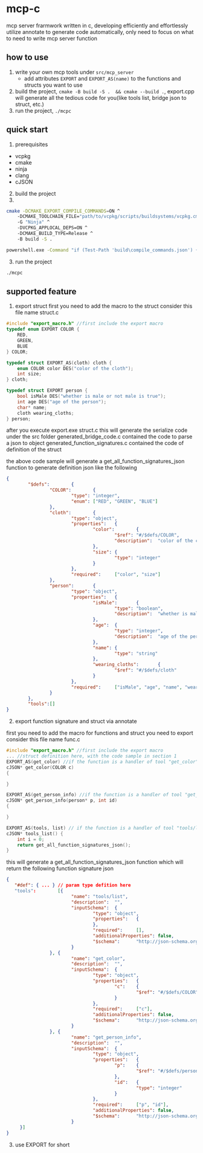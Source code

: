 # mcp-c
mcp server frarmwork written in c, developing efficiently and effortlessly
utilize annotate to generate code automatically, only need to focus on what to need to write mcp server function

## how to use
1. write your own mcp tools under `src/mcp_server`
   - add attributes `EXPORT` and `EXPORT_AS(name)` to the functions and structs you want to use
2. build the project, `cmake -B build -S .  && cmake --build .`, export.cpp will generate all the tedious code for you(like tools list, bridge json to struct, etc.)
3. run the project, `./mcpc`

## quick start
1. prerequisites
- vcpkg
- cmake
- ninja
- clang
- cJSON
2. build the project
3. 
```bash
cmake -DCMAKE_EXPORT_COMPILE_COMMANDS=ON ^
    -DCMAKE_TOOLCHAIN_FILE="path/to/vcpkg/scripts/buildsystems/vcpkg.cmake" ^
    -G "Ninja" ^
    -DVCPKG_APPLOCAL_DEPS=ON ^
    -DCMAKE_BUILD_TYPE=Release ^
    -B build -S . 

powershell.exe -Command "if (Test-Path 'build\compile_commands.json') { (Get-Content -Path 'build\compile_commands.json') -replace '/', '\\' | Set-Content -Path 'build\compile_commands.json' }"
```

3. run the project
```bash
./mcpc
```

## supported feature
1. export struct
first you need to add the macro to the struct
consider this file name struct.c
```c
#include "export_macro.h" //first include the export macro
typedef enum EXPORT COLOR {
    RED,
    GREEN,
    BLUE
} COLOR;

typedef struct EXPORT_AS(cloth) cloth {
    enum COLOR color DES("color of the cloth");
    int size;
} cloth;

typedef struct EXPORT person {
    bool isMale DES("whether is male or not male is true");
    int age DES("age of the person");
    char* name;
    cloth wearing_cloths;
} person;
```

after you execute export.exe struct.c
this will generate the serialize code under the src folder
generated_bridge_code.c contained the code to parse a json to object
generated_function_signatures.c contained the code of definition of the struct

the above code sample will generate a get_all_function_signatures_json function 
to generate definition json like the following
```json
{
        "$defs":        {
                "COLOR":        {
                        "type": "integer",
                        "enum": ["RED", "GREEN", "BLUE"]
                },
                "cloth":        {
                        "type": "object",
                        "properties":   {
                                "color":        {
                                        "$ref": "#/$defs/COLOR",
                                        "description":  "color of the cloth"
                                },
                                "size": {
                                        "type": "integer"
                                }
                        },
                        "required":     ["color", "size"]
                },
                "person":       {
                        "type": "object",
                        "properties":   {
                                "isMale":       {
                                        "type": "boolean",
                                        "description":  "whether is male or not male is true"
                                },
                                "age":  {
                                        "type": "integer",
                                        "description":  "age of the person"
                                },
                                "name": {
                                        "type": "string"
                                },
                                "wearing_cloths":       {
                                        "$ref": "#/$defs/cloth"
                                }
                        },
                        "required":     ["isMale", "age", "name", "wearing_cloths"]
                }
        },
        "tools":[]
}
```

2. export function signature and struct via annotate

first you need to add the macro for functions and struct you need to export
consider this file name func.c
```c
#include "export_macro.h" //first include the export macro
... //struct definition here, with the code sample in section 1
EXPORT_AS(get_color) //if the function is a handler of tool "get_color", you need to add this macro
cJSON* get_color(COLOR c)
{

}

EXPORT_AS(get_person_info) //if the function is a handler of tool "get_person_info", you need to add this macro
cJSON* get_person_info(person* p, int id)
{

}

EXPORT_AS(tools, list) // if the function is a handler of tool "tools/list", you need to add this macro, use the comma to separate the tool name and the function name
cJSON* tools_list() {
    int i = 0;
    return get_all_function_signatures_json();
}
```

this will generate a get_all_function_signatures_json function which will return the following function signature json
```json
{
   "#def": { ... } // param type defition here
   "tools":        [{
                        "name": "tools/list",
                        "description":  "",
                        "inputSchema":  {
                                "type": "object",
                                "properties":   {
                                },
                                "required":     [],
                                "additionalProperties": false,
                                "$schema":      "http://json-schema.org/draft-07/schema#"
                        }
                }, {
                        "name": "get_color",
                        "description":  "",
                        "inputSchema":  {
                                "type": "object",
                                "properties":   {
                                        "c":    {
                                                "$ref": "#/$defs/COLOR"
                                        }
                                },
                                "required":     ["c"],
                                "additionalProperties": false,
                                "$schema":      "http://json-schema.org/draft-07/schema#"
                        }
                }, {
                        "name": "get_person_info",
                        "description":  "",
                        "inputSchema":  {
                                "type": "object",
                                "properties":   {
                                        "p":    {
                                                "$ref": "#/$defs/person"
                                        },
                                        "id":   {
                                                "type": "integer"
                                        }
                                },
                                "required":     ["p", "id"],
                                "additionalProperties": false,
                                "$schema":      "http://json-schema.org/draft-07/schema#"
                        }
     }]
}
```

3. use EXPORT for short

